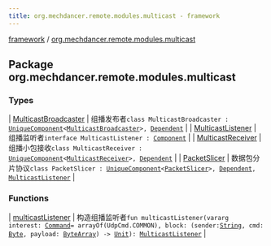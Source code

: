 ```yaml
---
title: org.mechdancer.remote.modules.multicast - framework
---
```


[framework](../index.html) / [org.mechdancer.remote.modules.multicast](./index.html)

## Package org.mechdancer.remote.modules.multicast

### Types

| [MulticastBroadcaster](-multicast-broadcaster/index.html) | 组播发布者`class MulticastBroadcaster : `[`UniqueComponent`](../org.mechdancer.dependency/-unique-component/index.html)`<`[`MulticastBroadcaster`](-multicast-broadcaster/index.html)`>, `[`Dependent`](../org.mechdancer.dependency/-dependent/index.html) |
| [MulticastListener](-multicast-listener/index.html) | 组播监听者`interface MulticastListener : `[`Component`](../org.mechdancer.dependency/-component/index.html) |
| [MulticastReceiver](-multicast-receiver/index.html) | 组播小包接收`class MulticastReceiver : `[`UniqueComponent`](../org.mechdancer.dependency/-unique-component/index.html)`<`[`MulticastReceiver`](-multicast-receiver/index.html)`>, `[`Dependent`](../org.mechdancer.dependency/-dependent/index.html) |
| [PacketSlicer](-packet-slicer/index.html) | 数据包分片协议`class PacketSlicer : `[`UniqueComponent`](../org.mechdancer.dependency/-unique-component/index.html)`<`[`PacketSlicer`](-packet-slicer/index.html)`>, `[`Dependent`](../org.mechdancer.dependency/-dependent/index.html)`, `[`MulticastListener`](-multicast-listener/index.html) |

### Functions

| [multicastListener](multicast-listener.html) | 构造组播监听者`fun multicastListener(vararg interest: `[`Command`](../org.mechdancer.remote.resources/-command/index.html)` = arrayOf(UdpCmd.COMMON), block: (sender: `[`String`](https://kotlinlang.org/api/latest/jvm/stdlib/kotlin/-string/index.html)`, cmd: `[`Byte`](https://kotlinlang.org/api/latest/jvm/stdlib/kotlin/-byte/index.html)`, payload: `[`ByteArray`](https://kotlinlang.org/api/latest/jvm/stdlib/kotlin/-byte-array/index.html)`) -> `[`Unit`](https://kotlinlang.org/api/latest/jvm/stdlib/kotlin/-unit/index.html)`): `[`MulticastListener`](-multicast-listener/index.html) |

